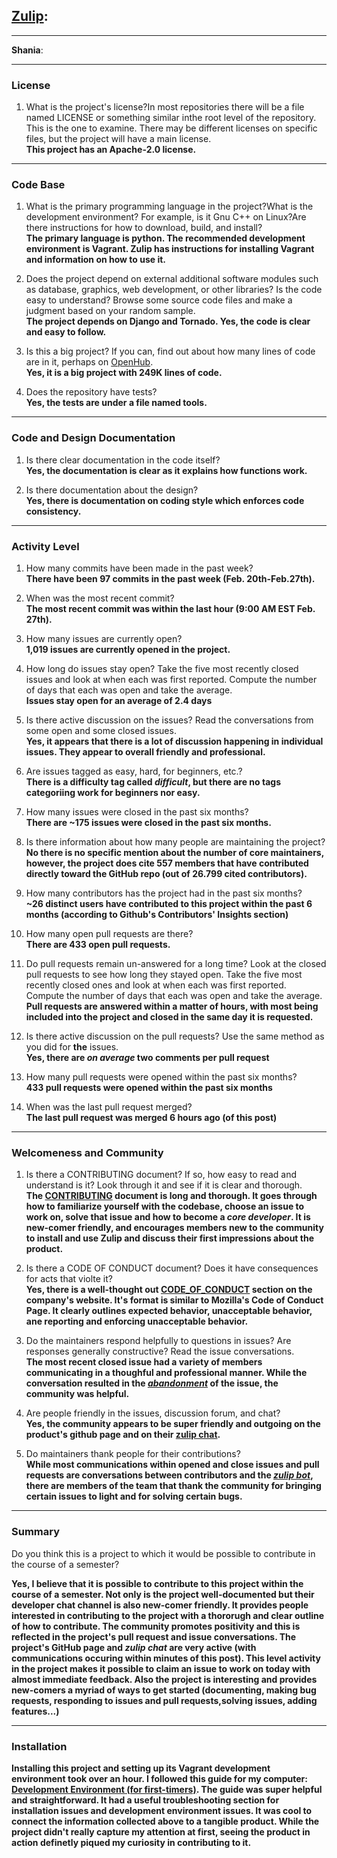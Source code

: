 ## **[Zulip](https://github.com/zulip/zulip)**:


---

**Shania**:


---


### License

1. What is the project's license?In most repositories there will be a file named LICENSE or something similar inthe root level of the repository. This is the one to examine. There may be different licenses on specific files, but the project will have a main license. <br>
    **This project has an Apache-2.0 license.**

---

### Code Base

1. What is the primary programming language in the project?What is the development environment? For example, is it Gnu C++ on Linux?Are there instructions for how to download, build, and install? <br>
    **The primary language is python. The recommended development environment is Vagrant. Zulip has instructions for installing Vagrant and information on how to use it.**

1. Does the project depend on external additional software modules such as database,  graphics, web development, or other libraries? Is the code easy to understand? Browse some source code files and make a judgment based on your random sample. <br> 
    **The project depends on Django and Tornado. Yes, the code is clear and easy to follow.** 

1. Is this a big project? If you can, find out about how many lines of code are in it, perhaps on [OpenHub](https://www.openhub.net/). <br>
    **Yes, it is a big project with 249K lines of code.**

1. Does the repository have tests? <br>
    **Yes, the tests are under a file named tools.** 

---


### Code and Design Documentation

1. Is there clear documentation in the code itself? <br>
    **Yes, the documentation is clear as it explains how functions work.**

1. Is there documentation about the design? <br>
    **Yes, there is documentation on coding style which enforces code consistency.**


---


### Activity Level

1. How many commits have been made in the past week? <br>
    **There have been 97 commits in the past week (Feb. 20th-Feb.27th).** 

1. When was the most recent commit? <br>
    **The most recent commit was within the last hour (9:00 AM EST Feb. 27th).**

1. How many issues are currently open? <br>
    **1,019 issues are currently opened in the project.**

1. How long do issues stay open? Take the five most recently closed issues and look at when each was first reported. Compute the number of days that each was open and take the average. <br>
    **Issues stay open for an average of 2.4 days**

1. Is there active discussion on the issues? Read the conversations from some open and some closed issues. <br>
    **Yes, it appears that there is a lot of discussion happening in individual issues. They appear to overall friendly and professional.**

1. Are issues tagged as easy, hard, for beginners, etc.? <br>
    **There is a difficulty tag called *difficult*, but there are no tags categoriing work for beginners nor easy.**

1. How many issues were closed in the past six months? <br>
    **There are ~175 issues were closed in the past six months.**

1. Is there information about how many people are maintaining the project? <br>
    **No there is no specific mention about the number of core maintainers, however, the project does cite 557 members that have contributed directly toward the GitHub repo (out of 26.799 cited contributors).**

1.  How many contributors has the project had in the past six months? <br>
    **~26 distinct users have contributed to this project within the past 6 months (according to Github's Contributors' Insights section)**

1. How many open pull requests are there? <br>
    **There are 433 open pull requests.**

1. Do pull requests remain un-answered for a long time? Look at the closed pull requests to see how long they stayed open. Take the five most recently closed ones and look at when each was first reported. Compute the number of days that each was open and take the average. <br>
    **Pull requests are answered within a matter of hours, with most being included into the project and closed in the same day it is requested.**

1. Is there active discussion on the pull requests? Use the same method as you did for **the** issues. <br>
    **Yes, there are *on average* two comments per pull request**

1. How many pull requests were opened within the past six months? <br>
    **433 pull requests were opened within the past six months**

1. When was the last  pull request  merged? <br>
    **The last pull request was merged 6 hours ago (of this post)**


---


### Welcomeness and Community

1. Is there a CONTRIBUTING document? If so, how easy to read and understand is it? Look through it and see if it is clear and thorough. <br>
    **The [CONTRIBUTING](https://zulip.readthedocs.io/en/latest/overview/contributing.html) document is long and thorough. It goes through how to familiarize yourself with the codebase, choose an issue to work on, solve that issue and how to become a *core developer*. It is new-comer friendly, and encourages members new to the community to install and use Zulip and discuss their first impressions about the product.**

1. Is there a CODE OF CONDUCT document? Does it have consequences for acts that violte it? <br>
    **Yes, there is a well-thought out [CODE_OF_CONDUCT](https://zulip.readthedocs.io/en/latest/code-of-conduct.html) section on the company's website. It's format is similar to Mozilla's Code of Conduct Page. It clearly outlines expected behavior, unacceptable behavior, ane reporting and enforcing unacceptable behavior.**

1. Do the maintainers respond helpfully to questions in issues? Are responses generally constructive? Read the issue conversations. <br>
    **The most recent closed issue had a variety of members communicating in a thoughful and professional manner. While the conversation resulted in the *[abandonment](https://github.com/zulip/zulip/issues/14049)* of the issue, the community was helpful.** 

1. Are people friendly in the issues, discussion forum, and chat? <br>
    **Yes, the community appears to be super friendly and outgoing on the product's github page and on their [zulip chat](https://chat.zulip.org/login/).**

1. Do maintainers thank people for their contributions? <br>
    **While most communications within opened and close issues and pull requests are conversations between contributors and the *[zulip bot](https://github.com/zulipbot)*, there are members of the team that thank the community for bringing certain issues to light and for solving certain bugs.**


---


### Summary
Do you think  this is a project to which it would be possible to contribute in the
course of a semester? 

**Yes, I believe that it is possible to contribute to this project within the course of a semester. Not only is the project well-documented but their developer chat channel is also new-comer friendly. It provides people interested in contributing to the project with a thororugh and clear outline of how to contribute. The community promotes positivity and this is reflected in the project's pull request and issue conversations. The project's GitHub page and *zulip chat* are very active (with communications occuring within minutes of this post). This level activity in the project makes it possible to claim an issue to work on today with almost immediate feedback. Also the project is interesting and provides new-comers a myriad of ways to get started (documenting, making bug requests, responding to issues and pull requests,solving issues, adding features...)**

--- 


### Installation

**Installing this project and setting up its Vagrant development environment took over an hour. I followed this guide for my computer: [Development Environment (for first-timers)](https://zulip.readthedocs.io/en/stable/development/setup-vagrant.html). The guide was super helpful and straightforward. It had a useful troubleshooting section for installation issues and development environment issues. It was cool to connect the information collected above to a tangible product. While the project didn't really capture my attention at first, seeing the product in action definetly piqued my curiosity in contributing to it.** 
